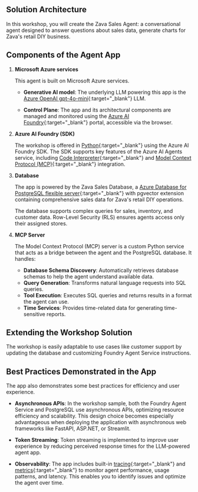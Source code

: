 ## Solution Architecture

In this workshop, you will create the Zava Sales Agent: a conversational agent designed to answer questions about sales data, generate charts for Zava's retail DIY business.

## Components of the Agent App

1. **Microsoft Azure services**

    This agent is built on Microsoft Azure services.

      - **Generative AI model**: The underlying LLM powering this app is the [Azure OpenAI gpt-4o-mini](https://learn.microsoft.com/azure/ai-foundry/openai/concepts/models?tabs=global-standard%2Cstandard-chat-completions#how-do-i-access-the-gpt-4o-and-gpt-4o-mini-models){:target="_blank"} LLM.

      - **Control Plane**: The app and its architectural components are managed and monitored using the [Azure AI Foundry](https://ai.azure.com){:target="_blank"} portal, accessible via the browser.

2. **Azure AI Foundry (SDK)**

    The workshop is offered in [Python](https://learn.microsoft.com/python/api/overview/azure/ai-projects-readme?view=azure-python-preview&context=%2Fazure%2Fai-services%2Fagents%2Fcontext%2Fcontext){:target="_blank"} using the Azure AI Foundry SDK. The SDK supports key features of the Azure AI Agents service, including [Code Interpreter](https://learn.microsoft.com/azure/ai-services/agents/how-to/tools/code-interpreter?view=azure-python-preview&tabs=python&pivots=overview){:target="_blank"} and [Model Context Protocol (MCP)](https://modelcontextprotocol.io/){:target="_blank"} integration.

3. **Database**

    The app is powered by the Zava Sales Database, a [Azure Database for PostgreSQL flexible server](https://www.postgresql.org/){:target="_blank"} with pgvector extension containing comprehensive sales data for Zava's retail DIY operations. 

    The database supports complex queries for sales, inventory, and customer data. Row-Level Security (RLS) ensures agents access only their assigned stores.

4. **MCP Server**

    The Model Context Protocol (MCP) server is a custom Python service that acts as a bridge between the agent and the PostgreSQL database. It handles:

     - **Database Schema Discovery**: Automatically retrieves database schemas to help the agent understand available data.
     - **Query Generation**: Transforms natural language requests into SQL queries.
     - **Tool Execution**: Executes SQL queries and returns results in a format the agent can use.
     - **Time Services**: Provides time-related data for generating time-sensitive reports.

## Extending the Workshop Solution

The workshop is easily adaptable to use cases like customer support by updating the database and customizing Foundry Agent Service instructions.

## Best Practices Demonstrated in the App

The app also demonstrates some best practices for efficiency and user experience.

- **Asynchronous APIs**:
  In the workshop sample, both the Foundry Agent Service and PostgreSQL use asynchronous APIs, optimizing resource efficiency and scalability. This design choice becomes especially advantageous when deploying the application with asynchronous web frameworks like FastAPI, ASP.NET, or Streamlit.

- **Token Streaming**:
  Token streaming is implemented to improve user experience by reducing perceived response times for the LLM-powered agent app.

- **Observability**:
  The app includes built-in [tracing](https://learn.microsoft.com/azure/ai-foundry/agents/concepts/tracing){:target="_blank"} and [metrics](https://learn.microsoft.com/azure/ai-foundry/agents/how-to/metrics){:target="_blank"} to monitor agent performance, usage patterns, and latency. This enables you to identify issues and optimize the agent over time.
